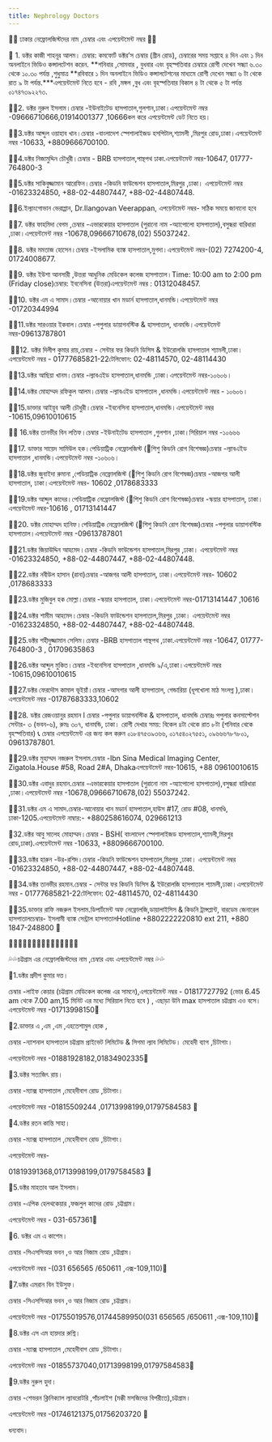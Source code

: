 ```yaml
---
title: Nephrology Doctors
---
```


🌿🌿 ঢাকার নেফ্রোলজিস্টদের নাম ,চেম্বার এবং এপয়েন্টমেন্ট নম্বর 🌿🌿

📢 1. ডক্টর কাজী শাহনূর আলম। চেম্বার: কমফোর্ট ডক্টর’স চেম্বার (গ্রীন রোড), চেম্বারের সময় সপ্তাহে ৪ দিন এবং ১ দিন অনলাইনে ভিডিও কন্সালটেশন করেন. \*\*শনিবার ,সোমবার , বুধবার এবং বৃহস্পতিবার চেম্বারে রোগী দেখেন সন্ধ্যা  ৬.৩০ থেকে ১০.৩০ পর্যন্ত ,শুধুমাত্র \*\*রবিবারে ১ দিন অনলাইনে ভিডিও কন্সালটেশনের মাধ্যমে রোগী দেখেন সন্ধ্যা ৬ টা থেকে রাত ৯ টা পর্যন্ত.\*\*\*এপয়েন্টমেন্ট নিতে হবে - রবি ,মঙ্গল ,বুধ এবং বৃহস্পতিবার বিকাল ৪ টা থেকে ৫ টা পর্যন্ত ০১৭৪৭৩৯২২৭৩.

🔸🔹2. ডক্টর নুরুল ইসলাম।চেম্বার -ইউনাইটেড হাসপাতাল,গুলশান,ঢাকা।এপয়েন্টমেন্ট নম্বর -‭09666710666‬,01914001377 ,10666কল করে এপয়েন্টমেন্ট ডেট নিতে হয়।

🔸🔹3.ডক্টর আব্দুল ওয়াহাব খান।চেম্বার -বাংলাদেশ স্পেশালাইজড হসপিটাল,শ্যামলী ,মিরপুর রোড,ঢাকা।এপয়েন্টমেন্ট নম্বর -10633, +8809666700100.

🔸🔹4.ডক্টর নিজামুদ্দিন চৌধুরী।চেম্বার - BRB হাসপাতাল,পান্থপথ ঢাকা.এপয়েন্টমেন্ট নম্বর-10647, 01777-764800-3

🔸🔹5.ডক্টর সাকিবুজ্জামান আরেফিন।চেম্বার -কিডনি ফাউন্ডেশন হাসপাতাল,মিরপুর ,ঢাকা। এপয়েন্টমেন্ট নম্বর -01623324850, +88-02-44807447, +88-02-44807448.

🔸🔹6.ইল্যাংগোভান ভেরাপ্পান, Dr.Ilangovan Veerappan, এপয়েন্টমেন্ট নম্বর- সঠিক সময়ে জানানো হবে

🔸🔹7. ডক্টর ফাহমিদা বেগম ,চেম্বার -এভারকেয়ার হাসপাতাল (পুরানো নাম -অ্যাপোলো হাসপাতাল),বসুন্ধরা বারিধারা ,ঢাকা।এপয়েন্টমেন্ট নম্বর -10678,09666710678,(02) 55037242.

🔸🔹8. ডক্টর মমতাজ হোসেন।চেম্বার -ইসলামিক ব্যাঙ্ক হাসপাতাল,মুগদা।এপয়েন্টমেন্ট নম্বর-(02) 7274200-4, 01724008677.

🔸🔹9. ডক্টর ইউশা আনসারী ,উত্তরা আধুনিক মেডিকেল  কলেজ হাসপাতাল।Time: 10:00 am to 2:00 pm (Friday close)চেম্বার: ইবনেসিনা (উত্তরা)এপয়েন্টমেন্ট নম্বর : 01312048457.

🔸🔹10. ডক্টর এম এ সামাদ।চেম্বার -আনোয়ার খান মডার্ন হাসপাতাল,ধানমন্ডি।এপয়েন্টমেন্ট নম্বর -01720344994

🔸🔹11.ডক্টর সারওয়ার ইকবাল।চেম্বার -পপুলার ডায়াগনস্টিক & হাসপাতাল, ধানমন্ডি।এপয়েন্টমেন্ট নম্বর-‭09613787801

‬ 🔸🔹12. ডক্টর দিলীপ কুমার রায়,চেম্বার - সেন্টার ফর কিডনি ডিসিস & ইউরোলজি হাসপাতাল শ্যামলী,ঢাকা।এপয়েন্টমেন্ট নম্বর - 01777685821-22টেলিফোন: 02-48114570, 02-48114430

🔸🔹13.ডক্টর আছিয়া খানম।চেম্বার -ল্যাবএইড হাসপাতাল,ধানমন্ডি ,ঢাকা।এপয়েন্টমেন্ট নম্বর-১০৬০৬।

🔸🔹14.ডক্টর মোহাম্মদ রফিকুল আলম।চেম্বার -ল্যাবএইড হাসপাতাল ,ধানমন্ডি।এপয়েন্টমেন্ট নম্বর - ১০৬০৬।

🔸🔹15.ডাক্তার আইয়ুব আলী চৌধুরী।চেম্বার -ইবনেসিনা হাসপাতাল,ধানমন্ডি।এপয়েন্টমেন্ট নম্বর -10615,09610010615

🔸🔹 16.ডক্টর তানভীর বিন লতিফ।চেম্বার -ইউনাইটেড হাসপাতাল ,গুলশান ,ঢাকা।সিরিয়াল নম্বর -১০৬৬৬

🔸🔹17. ডাক্তার সায়েদ সামিউল হক।পেডিয়াট্রিক নেফ্রোলজিস্ট (🚩শিশু কিডনি রোগ বিশেষজ্ঞ)চেম্বার -ল্যাবএইড হাসপাতাল ,ধানমন্ডি।এপয়েন্টমেন্ট নম্বর -১০৬০৬।

🔸🔹18.ডক্টর জুবাইদা রুমানা ,পেডিয়াট্রিক নেফ্রোলজিস্ট (🚩শিশু কিডনি রোগ বিশেষজ্ঞ)চেম্বার -আজগর আলী হাসপাতাল, ঢাকা।এপয়েন্টমেন্ট নম্বর- 10602 ,0178683333

🔸🔹19.ডক্টর আব্দুল কাদের।পেডিয়াট্রিক নেফ্রোলজিস্ট (🚩শিশু কিডনি রোগ বিশেষজ্ঞ)চেম্বার -স্কয়ার হাসপাতাল, ঢাকা।এপয়েন্টমেন্ট নম্বর-10616 , 01713141447

🔸🔹20. ডক্টর মোহাম্মদ হানিফ।পেডিয়াট্রিক নেফ্রোলজিস্ট (🚩শিশু কিডনি রোগ বিশেষজ্ঞ)চেম্বার -পপুলার ডায়াগনস্টিক হাসপাতাল।এপয়েন্টমেন্ট নম্বর -09613787801

🔸🔹21.ডক্টর জিয়াউদ্দিন আহমেদ।চেম্বার -কিডনি ফাউন্ডেশন হাসপাতাল,মিরপুর ,ঢাকা। এপয়েন্টমেন্ট নম্বর -01623324850, +88-02-44807447, +88-02-44807448.

🔸🔹22.ডক্টর নবীউল হাসান (রানা)চেম্বার -আজগর আলী হাসপাতাল, ঢাকা।এপয়েন্টমেন্ট নম্বর- 10602 ,0178683333

🔸🔹23.ডক্টর মুজিবুল হক মোল্লা।চেম্বার -স্কয়ার হাসপাতাল, ঢাকা।এপয়েন্টমেন্ট নম্বর-01713141447 ,10616

🔸🔹24.ডক্টর শামীম আহমেদ।চেম্বার -কিডনি ফাউন্ডেশন হাসপাতাল,মিরপুর ,ঢাকা। এপয়েন্টমেন্ট নম্বর -01623324850, +88-02-44807447, +88-02-44807448.

🔸🔹25.ডক্টর শহীদুজ্জামান সেলিম।চেম্বার -BRB হাসপাতাল পান্থপথ ,ঢাকা.এপয়েন্টমেন্ট নম্বর -10647, 01777-764800-3 , 01709635863

🔸🔹26.ডক্টর আব্দুল মুকিত।চেম্বার -ইবনেসিনা হাসপাতাল ,ধানমন্ডি ৯/এ,ঢাকা।এপয়েন্টমেন্ট নম্বর -10615,09610010615

🔸🔹27.ডক্টর ফেরদৌস কামাল ভূইয়াঁ।চেম্বার -আসগার আলী হাসপাতাল, গেন্ডারিয়া (ধূপখোলা মাঠ সংলগ্ন ),ঢাকা। এপয়েন্টমেন্ট নম্বর -01787683333,10602

🔸🔹28. ডক্টর রেজওয়ানুর রহমান l চেম্বার -পপুলার ডায়াগনস্টিক & হাসপাতাল, ধানমন্ডি চেম্বারঃ পপুলার কনসাল্টেশন সেন্টার- ৩
(ভবন-৬), রুমঃ ৩০৭, ধানমন্ডি, ঢাকা।
রোগী দেখার সময়: বিকেল ৪টা থেকে রাত ৮টা (শনিবার থেকে বৃহস্পতিবার)
📞 চেম্বার এপয়েন্টমেন্ট এর জন্য কল করুন ০১৮৪৭৫৩৯৩৬৬,
০১৭৫৪০২৭৫৫১, ০৯৬৬৬৭৮৭৮০১, ‭09613787801‬.

🔸🔹29.ডক্টর মুহাম্মদ নজরুল ইসলাম.চেম্বার -Ibn Sina Medical Imaging Center, Zigatola.House #58, Road 2#A, Dhakaএপয়েন্টমেন্ট নম্বর-10615, +88 09610010615

🔸🔹30.ডক্টর এবাদুর রহমান.চেম্বার -এভারকেয়ার হাসপাতাল (পুরানো নাম -অ্যাপোলো হাসপাতাল),বসুন্ধরা বারিধারা ,ঢাকা।এপয়েন্টমেন্ট নম্বর -10678,09666710678,(02) 55037242.

🔸🔹️31.ডক্টর এম এ সামাদ.চেম্বার-আনোয়ার খান মডার্ন হাসপাতাল,হাউস #17, রোড #08, ধানমণ্ডি, ঢাকা-1205.এপয়েন্টমেন্ট নাম্বার:- +880258616074, 029661213

🔹32.ডক্টর আবু সালেহ মোহাম্মদ।চেম্বার - BSH( বাংলাদেশ স্পেশালাইজড হাসপাতাল,শ্যামলী,মিরপুর রোড,ঢাকা).এপয়েন্টমেন্ট নম্বর -10633, +8809666700100.

🔸🔹️33.ডক্টর হারুন -উর-রশিদ।চেম্বার -কিডনি ফাউন্ডেশন হাসপাতাল,মিরপুর ,ঢাকা। এপয়েন্টমেন্ট নম্বর -01623324850, +88-02-44807447, +88-02-44807448.

🔸🔹️34.ডক্টর তানভীর রহমান.চেম্বার - সেন্টার ফর কিডনি ডিসিস & ইউরোলজি হাসপাতাল শ্যামলী,ঢাকা।এপয়েন্টমেন্ট নম্বর - 01777685821-22টেলিফোন: 02-48114570, 02-48114430

🔸🔹️35.ডাক্তার রাফি নজরুল ইসলাম.ডিপার্টমেন্ট অফ নেফ্রোলজি,ডায়ালাইসিস & কিডনি ট্রান্সপ্লান্ট, বারডেম জেনারেল হাসপাতালচেম্বার- ইসলামী ব্যাঙ্ক সেন্ট্রাল  হাসপাতালHotline +8802222220810 ext 211, +880 1847-248800 🔶️

🔸🔹🔸🔹🔸🔹🔸🔹🔸🔹🔸🔹🔸🔹️🔸️

💦💦চট্টগ্রাম এর নেফ্রোলজিস্টদের নাম ,চেম্বার এবং এপয়েন্টমেন্ট নম্বর 💦💦

🔹1.ডক্টর প্রদীপ কুমার দত্ত।

চেম্বার -লাইফ কেয়ার (চট্টগ্রাম মেডিকেল কলেজ এর সামনে),এপয়েন্টমেন্ট নম্বর - 01817727792 (ভোর 6.45 am থেকে 7.00 am,15 মিনিট এর মধ্যে সিরিয়াল নিতে হবে ) , এছাড়া উনি max হাসপাতাল চট্টগ্রাম এও বসে। এপয়েন্টমেন্ট নম্বর -01713998150🔸

🔹2.ডাক্তার এ ,এম ,এম ,এহতেশামুল হোক ,

চেম্বার -ন্যাশনাল হাসপাতাল চট্টগ্রাম প্রাইভেট লিমিটেড & সিগমা ল্যাব লিমিটেড। মেহেদী ব্যাগ ,চিটাগাং।

এপয়েন্টমেন্ট নম্বর -01881928182,01834902335🔸

🔹3.ডক্টর সত্যজিৎ রায়।

চেম্বার -ম্যাক্স হাসপাতাল ,মেহেদীবাগ রোড ,চিটাগাং।

এপয়েন্টমেন্ট নম্বর -01815509244 ,01713998199,01797584583 🔸

🔹4.ডক্টর রতন কান্তি সাহা।

চেম্বার -ম্যাক্স হাসপাতাল ,মেহেদীবাগ রোড ,চিটাগাং।

এপয়েন্টমেন্ট নম্বর-

01819391368,01713998199,01797584583 🔸

🔹5.ডক্টর মাহতাব আল ইসলাম।

চেম্বার -এপিক হেলথকেয়ার ,ফজলুল কাদের রোড ,চট্টগ্রাম।

এপয়েন্টমেন্ট নম্বর - 031-657361🔸

🔹6. ডক্টর এম এ কাশেম।

চেম্বার -সিএসসিআর ভবন ,ও আর নিজাম রোড ,চট্টগ্রাম।

এপয়েন্টমেন্ট নম্বর -(031 656565 /650611 ,এক্স-109,110)🔸

🔹7.ডক্টর এমরান বিন ইউসুফ।

চেম্বার -সিএসসিআর ভবন ,ও আর নিজাম রোড ,চট্টগ্রাম।

এপয়েন্টমেন্ট নম্বর -01755019576,01744589950(031 656565 /650611 ,এক্স-109,110)🔸

🔹8.ডক্টর এস এম হায়দার রুশ্নি।

চেম্বার -ম্যাক্স হাসপাতাল ,মেহেদীবাগ রোড ,চিটাগাং।

এপয়েন্টমেন্ট নম্বর -01855737040,01713998199,01797584583🔸

🔹9.ডক্টর নুরুল হুদা।

চেম্বার -শেভরন ক্লিনিক্যাল ল্যাবরোটরি ,পাঁচলাইশ (মক্কী মসজিদের বিপরীতে),চট্টগ্রাম।

এপয়েন্টমেন্ট নম্বর -01746121375,01756203720 🔸

ধন্যবাদ।

